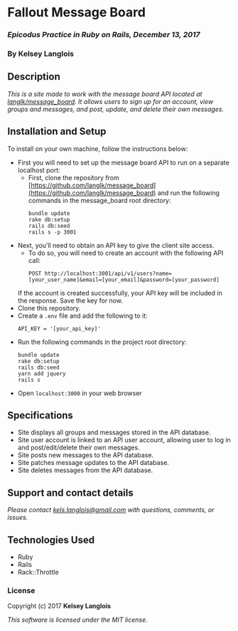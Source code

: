 # Fallout Message Board
### _Epicodus Practice in Ruby on Rails, December 13, 2017_

### By Kelsey Langlois

## Description

_This is a site made to work with the message board API located at [langlk/message_board](https://github.com/langlk/message_board). It allows users to sign up for an account, view groups and messages, and post, update, and delete their own messages._

## Installation and Setup

To install on your own machine, follow the instructions below:

* First you will need to set up the message board API to run on a separate localhost port:
  * First, clone the repository from [https://github.com/langlk/message_board](https://github.com/langlk/message_board) and run the following commands in the message_board root directory:
    ```
    bundle update
    rake db:setup
    rails db:seed
    rails s -p 3001
    ```
* Next, you'll need to obtain an API key to give the client site access.
  * To do so, you will need to create an account with the following API call:
    ```
    POST http://localhost:3001/api/v1/users?name=[your_user_name]&email=[your_email]&password=[your_password]
    ```
  If the account is created successfully, your API key will be included in the response. Save the key for now.
* Clone this repository.
* Create a ```.env``` file and add the following to it:
  ```
  API_KEY = '[your_api_key]'
  ```
* Run the following commands in the project root directory:
  ```
  bundle update
  rake db:setup
  rails db:seed
  yarn add jquery
  rails s
  ```
* Open ```localhost:3000``` in your web browser

## Specifications

* Site displays all groups and messages stored in the API database.
* Site user account is linked to an API user account, allowing user to log in and post/edit/delete their own messages.
* Site posts new messages to the API database.
* Site patches message updates to the API database.
* Site deletes messages from the API database.

## Support and contact details

_Please contact [kels.langlois@gmail.com](mailto:kels.langlois@gmail.com) with questions, comments, or issues._

## Technologies Used

* Ruby
* Rails
* Rack::Throttle

### License

Copyright (c) 2017 **Kelsey Langlois**

*This software is licensed under the MIT license.*
